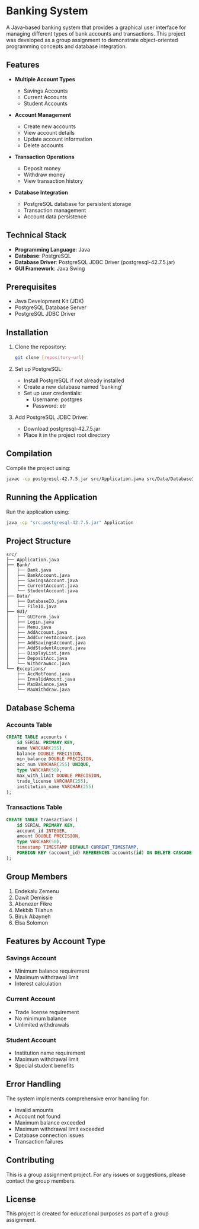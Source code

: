 # Banking System

A Java-based banking system that provides a graphical user interface for managing different types of bank accounts and transactions. This project was developed as a group assignment to demonstrate object-oriented programming concepts and database integration.

## Features

- **Multiple Account Types**

  - Savings Accounts
  - Current Accounts
  - Student Accounts

- **Account Management**

  - Create new accounts
  - View account details
  - Update account information
  - Delete accounts

- **Transaction Operations**

  - Deposit money
  - Withdraw money
  - View transaction history

- **Database Integration**
  - PostgreSQL database for persistent storage
  - Transaction management
  - Account data persistence

## Technical Stack

- **Programming Language**: Java
- **Database**: PostgreSQL
- **Database Driver**: PostgreSQL JDBC Driver (postgresql-42.7.5.jar)
- **GUI Framework**: Java Swing

## Prerequisites

- Java Development Kit (JDK)
- PostgreSQL Database Server
- PostgreSQL JDBC Driver

## Installation

1. Clone the repository:

   ```bash
   git clone [repository-url]
   ```

2. Set up PostgreSQL:

   - Install PostgreSQL if not already installed
   - Create a new database named 'banking'
   - Set up user credentials:
     - Username: postgres
     - Password: etr

3. Add PostgreSQL JDBC Driver:
   - Download postgresql-42.7.5.jar
   - Place it in the project root directory

## Compilation

Compile the project using:

```bash
javac -cp postgresql-42.7.5.jar src/Application.java src/Data/DatabaseIO.java src/Data/FileIO.java src/Bank/Bank.java src/Bank/BankAccount.java src/Bank/SavingsAccount.java src/Bank/CurrentAccount.java src/Bank/StudentAccount.java src/GUI/GUIForm.java src/GUI/Login.java src/GUI/Menu.java src/GUI/AddAccount.java src/GUI/AddCurrentAccount.java src/GUI/AddSavingsAccount.java src/GUI/AddStudentAccount.java src/GUI/DisplayList.java src/GUI/DepositAcc.java src/GUI/WithdrawAcc.java src/Exceptions/AccNotFound.java src/Exceptions/InvalidAmount.java src/Exceptions/MaxBalance.java src/Exceptions/MaxWithdraw.java
```

## Running the Application

Run the application using:

```bash
java -cp "src:postgresql-42.7.5.jar" Application
```

## Project Structure

```
src/
├── Application.java
├── Bank/
│   ├── Bank.java
│   ├── BankAccount.java
│   ├── SavingsAccount.java
│   ├── CurrentAccount.java
│   └── StudentAccount.java
├── Data/
│   ├── DatabaseIO.java
│   └── FileIO.java
├── GUI/
│   ├── GUIForm.java
│   ├── Login.java
│   ├── Menu.java
│   ├── AddAccount.java
│   ├── AddCurrentAccount.java
│   ├── AddSavingsAccount.java
│   ├── AddStudentAccount.java
│   ├── DisplayList.java
│   ├── DepositAcc.java
│   └── WithdrawAcc.java
└── Exceptions/
    ├── AccNotFound.java
    ├── InvalidAmount.java
    ├── MaxBalance.java
    └── MaxWithdraw.java
```

## Database Schema

### Accounts Table

```sql
CREATE TABLE accounts (
    id SERIAL PRIMARY KEY,
    name VARCHAR(255),
    balance DOUBLE PRECISION,
    min_balance DOUBLE PRECISION,
    acc_num VARCHAR(255) UNIQUE,
    type VARCHAR(50),
    max_with_limit DOUBLE PRECISION,
    trade_license VARCHAR(255),
    institution_name VARCHAR(255)
);
```

### Transactions Table

```sql
CREATE TABLE transactions (
    id SERIAL PRIMARY KEY,
    account_id INTEGER,
    amount DOUBLE PRECISION,
    type VARCHAR(50),
    timestamp TIMESTAMP DEFAULT CURRENT_TIMESTAMP,
    FOREIGN KEY (account_id) REFERENCES accounts(id) ON DELETE CASCADE
);
```

## Group Members

1. Endekalu Zemenu
2. Dawit Demissie
3. Abenezer Fikre
4. Mekbib Tilahun
5. Biruk Abayneh
6. Elsa Solomon

## Features by Account Type

### Savings Account

- Minimum balance requirement
- Maximum withdrawal limit
- Interest calculation

### Current Account

- Trade license requirement
- No minimum balance
- Unlimited withdrawals

### Student Account

- Institution name requirement
- Maximum withdrawal limit
- Special student benefits

## Error Handling

The system implements comprehensive error handling for:

- Invalid amounts
- Account not found
- Maximum balance exceeded
- Maximum withdrawal limit exceeded
- Database connection issues
- Transaction failures

## Contributing

This is a group assignment project. For any issues or suggestions, please contact the group members.

## License

This project is created for educational purposes as part of a group assignment.
